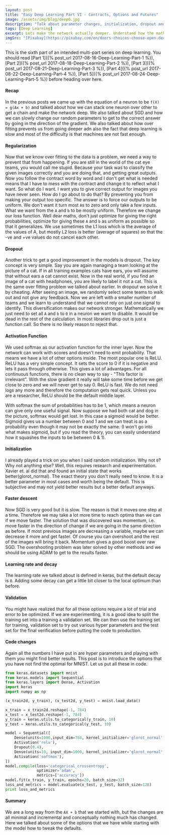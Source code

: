 ```yaml
---
layout: post
title: "Easy Deep Learning Part VI - Contracts, Options and Futures"
image: /assets/img/blog/deep6.jpg
description: "Talk about parameter changes, initialization, dropout and other regularization."
tags: [Deep Learning]
excerpt: Lets make the network actually deeper. Understand how the maths changes - Or does it?
imgSrc: "[Pixabay](https://pixabay.com/en/doors-choices-choose-open-decision-1767563/)"
---
```


This is the sixth part of an intended multi-part series on deep learning. You should read [Part 1]({% post_url 2017-08-16-Deep-Learning-Part-1 %}), [Part 2]({% post_url 2017-08-18-Deep-Learning-Part-2 %}), [Part 3]({% post_url 2017-08-21-Deep-Learning-Part-3 %}), [Part 4]({% post_url 2017-08-22-Deep-Learning-Part-4 %}), [Part 5]({% post_url 2017-08-24-Deep-Learning-Part-5 %}) before heading over here.

#### Recap
In the previous posts we came up with the equation of a neuron to be `f(X) = g(Ax + b)` and talked about how we can stack one neuron over other to get a chain and make the network deep. We also talked about SGD and how we can slowly change our random parameters to get to the correct answer by going in the direction of the gradient. We also talked about how over fitting prevents us from going deeper adn also the fact that deep learning is slow and most of the difficulty is that machines are not fast enough.

#### Regularization
Now that we know over fitting to the data is a problem, we need a way to prevent that from happening. If you are still in the world of the cat eye teams, you would call me stupid. Because your task was to classify the given images correctly and you are doing that, and getting great outputs. Now you follow the contract word by word and I don't get what is needed means that I have to mess with the contract and change it to reflect what I want. So what do I want. I want you to give correct output for images you have never seen. How do I go about to do that? By preventing you from making your output too specific.
The answer is to force our outputs to be uniform. We don't want it turn most `A`s to zero and only take a few inputs. What we want from the `A` and `b` to be mostly uniform. Therefore we change our loss function. Well dear maths, don't just optimize for giving the right probabilities, optimize for giving these `A` and `b` as uniform as possible so that it generalizes.
We use sometimes the L1 loss which is the average of the values of A, but mostly L2 loss is better (average of squares) so that the -ve and +ve values do not cancel each other.

#### Dropout
Another trick to get a good improvement in the models is dropout. The key concept is very simple. Say you are again managing a team looking at the picture of a cat. If in all training examples cats have ears, you will assume that without ears a cat cannot exist. Now in the real world, if you find an image of a cat with headphones, you are likely to label it not a cat. This is the same over fitting problem we talked about earlier. In dropout we solve it by cheating. After seeing an image, we randomly select some teams to walk out and not give any feedback. Now we are left with a smaller number of teams and we learn to understand that we cannot rely on just one signal to identify. This diversification makes our network stronger. Mathematically we just need to set all `A` and `b` to `0` in a neuron we want to disable. It would be dead in the rest of the calculation. In most libraries drop out is just a function call. So there is no likely reason to reject that.

#### Activation Function
We used softmax as our activation function for the inner layer. Now the network can work with scores and doesn't need to emit probability. That means we have a lot of other options inside. The most popular one is ReLU. ReLU has a very simple concept. It sets the score to 0 if it is negative and lets it pass through otherwise. This gives a lot of advantages. For all continuous functions, there is no clean way to say - "This factor is irrelevant". With the slow gradient it really will take some time before we get close to zero and we will never get to say 0. ReLU is fast. We do not need logs any more and therefore the computation gets real quick. Unless you are a researcher, ReLU should be the default middle layer.

With softmax the sum of probabilities has to be 1, which means a neuron can give only one useful signal. Now suppose we had both cat and dog in the picture, softmax would get lost. In this case a sigmoid would be better. Sigmoid gives us a number between 0 and 1 and we can treat is as a probability even though it may not be exactly the same. (I won't go into what makes sigmoid, but if you read the theory, you can easily understand how it squashes the inputs to be between 0 & 1).

#### Initialization
I already played a trick on you when I said random initialization. Why not `0`? Why not anything else? Well, this requires research and experimentation. Xavier et. al did that and found an initial state that works better(glorot_normal). The exact theory you don't really need to know. It is a better parameter in most cases and worth being the default. This is subjective and may not yield better results but a better default anyways.

#### Faster descent
Now SGD is very good but it is slow. The reason is that it moves one step at a time. Therefore we may take a lot more time to reach optima than we can if we move faster. The solution that was discovered was momentum, i.e. move faster in the direction of change if we are going in the same direction as before. If most previous images are decreasing a variable, maybe we can decrease it more and get faster. Of course you can overshoot and the rest of the images will bring it back. Momentum gives a good boost over raw SGD. The overshooting problem was later solved by other methods and we should be using ADAM to get to the results faster.

#### Learning rate and decay
The learning rate we talked about is defined in keras, but the default decay is `0`. Adding some decay can get a little bit closer to the local optimum than before.

#### Validation
You might have realized that for all these options require a lot of trial and error to be optimized. If we are experimenting, it is a good idea to split the training set into a training a validation set. We can then use the training set for training, validation set to try out various hyper parameters and the test set for the final verification before putting the code to production.

#### Code changes
Again all the numbers I have put in are hyper parameters and playing with them you might find better results. This post is to introduce the options that you have not find the optimal for MNIST. Let us put all these in code.

```python
from keras.datasets import mnist
from keras.models import Sequential
from keras.layers import Dense, Activation
import keras
import numpy as np

(x_train2d, y_train), (x_test2d, y_test) = mnist.load_data()

x_train = x_train2d.reshape(-1, 784)
x_test = x_test2d.reshape(-1, 784)
y_train = keras.utils.to_categorical(y_train, 10)
y_test = keras.utils.to_categorical(y_test, 10)

model = Sequential([
    Dense(units=1000,input_dim=784, kernel_initializer='glorot_normal', kernel_regularizer=regularizers.l2(0.01)),
    Activation('relu'),
    Dropout(0.4),
    Dense(units=10, input_dim=1000, kernel_initializer='glorot_normal', kernel_regularizer=regularizers.l2(0.01)),
    Activation('softmax'),
])
model.compile(loss='categorical_crossentropy',
              optimizer='adam',
              metrics=['accuracy'])
model.fit(x_train, y_train, epochs=20, batch_size=32)
loss_and_metrics = model.evaluate(x_test, y_test, batch_size=128)
print loss_and_metrics
```

#### Summary
We are a long way from the `AX + b` that we started with, but the changes are all minimal and incremental and conceptually nothing much has changed. Here we talked about some of the options that we have while starting with the model how to tweak the defaults.
